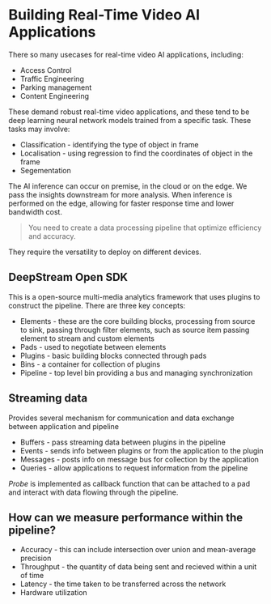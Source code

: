 # Building Real-Time Video AI Applications

There so many usecases for real-time video AI applications, including:

* Access Control
* Traffic Engineering
* Parking management
* Content Engineering

These demand robust real-time video applications, and these tend to be deep learning neural network models trained from a specific task. These tasks may involve:

* Classification - identifying the type of object in frame
* Localisation - using regression to find the coordinates of object in the frame
* Segementation

The AI inference can occur on premise, in the cloud or on the edge. We pass the insights downstream for more analysis. When inference is performed on the edge, allowing for faster response time and lower bandwidth cost. 
> You need to create a data processing pipeline that optimize efficiency and accuracy. 

They require the versatility to deploy on different devices. 

## DeepStream Open SDK

This is a open-source multi-media analytics framework that uses plugins to construct the pipeline. There are three key concepts:

* Elements - these are the core building blocks, processing from source to sink, passing through filter elements, such as source item passing element to stream and custom elements
* Pads - used to negotiate between elements
* Plugins - basic building blocks connected through pads
* Bins - a container for collection of plugins
* Pipeline - top level bin providing a bus and managing synchronization

## Streaming data

Provides several mechanism for communication and data exchange between application and pipeline

* Buffers - pass streaming data between plugins in the pipeline
* Events - sends info between plugins or from the application to the plugin
* Messages - posts info on message bus for collection by the application
* Queries - allow applications to request information from the pipeline

*Probe* is implemented as callback function that can be attached to a pad and interact with data flowing through the pipeline.

## How can we measure performance within the pipeline?

* Accuracy - this can include intersection over union and mean-average precision
* Throughput - the quantity of data being sent and recieved within a unit of time
* Latency - the time taken to be transferred across the network
* Hardware utilization

